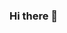 ### Hi there 👋

<!--
**EduardoNT7/EduardoNT7** is a ✨ _special_ ✨ repository because its `README.md` (this file) appears on your GitHub profile.

Here are some ideas to get you started:

- 🔭 I’m currently working on Supply
- 🌱 I’m currently learning Business Intelligence
- 👯 I’m looking to collaborate on ...
- 🤔 I’m looking for help with ...
- 💬 Ask me about ...
- 📫 How to reach me: On Linkedin
- ⚡ Fun fact: I like too much to play video games and walk listening music


<img src="https://cdn.jsdelivr.net/gh/devicons/devicon/icons/python/python-original-wordmark.svg" />

